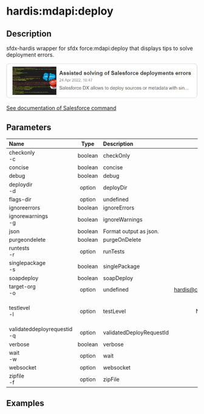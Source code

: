 <!-- This file has been generated with command 'sf hardis:doc:plugin:generate'. Please do not update it manually or it may be overwritten -->
# hardis:mdapi:deploy

## Description

sfdx-hardis wrapper for sfdx force:mdapi:deploy that displays tips to solve deployment errors.

[![Assisted solving of Salesforce deployments errors](https://github.com/hardisgroupcom/sfdx-hardis/raw/main/docs/assets/images/article-deployment-errors.jpg)](https://nicolas.vuillamy.fr/assisted-solving-of-salesforce-deployments-errors-47f3666a9ed0)

[See documentation of Salesforce command](https://developer.salesforce.com/docs/atlas.en-us.sfdx_cli_reference.meta/sfdx_cli_reference/cli_reference_force_mdapi.htm#cli_reference_force_mdapi_deploy)


## Parameters

| Name                            |  Type   | Description              |           Default            | Required |                                Options                                 |
|:--------------------------------|:-------:|:-------------------------|:----------------------------:|:--------:|:----------------------------------------------------------------------:|
| checkonly<br/>-c                | boolean | checkOnly                |                              |          |                                                                        |
| concise                         | boolean | concise                  |                              |          |                                                                        |
| debug                           | boolean | debug                    |                              |          |                                                                        |
| deploydir<br/>-d                | option  | deployDir                |                              |          |                                                                        |
| flags-dir                       | option  | undefined                |                              |          |                                                                        |
| ignoreerrors                    | boolean | ignoreErrors             |                              |          |                                                                        |
| ignorewarnings<br/>-g           | boolean | ignoreWarnings           |                              |          |                                                                        |
| json                            | boolean | Format output as json.   |                              |          |                                                                        |
| purgeondelete                   | boolean | purgeOnDelete            |                              |          |                                                                        |
| runtests<br/>-r                 | option  | runTests                 |                              |          |                                                                        |
| singlepackage<br/>-s            | boolean | singlePackage            |                              |          |                                                                        |
| soapdeploy                      | boolean | soapDeploy               |                              |          |                                                                        |
| target-org<br/>-o               | option  | undefined                | hardis@cityone.fr.intfluxne2 |          |                                                                        |
| testlevel<br/>-l                | option  | testLevel                |          NoTestRun           |          | NoTestRun<br/>RunSpecifiedTests<br/>RunLocalTests<br/>RunAllTestsInOrg |
| validateddeployrequestid<br/>-q | option  | validatedDeployRequestId |                              |          |                                                                        |
| verbose                         | boolean | verbose                  |                              |          |                                                                        |
| wait<br/>-w                     | option  | wait                     |             120              |          |                                                                        |
| websocket                       | option  | websocket                |                              |          |                                                                        |
| zipfile<br/>-f                  | option  | zipFile                  |                              |          |                                                                        |

## Examples



